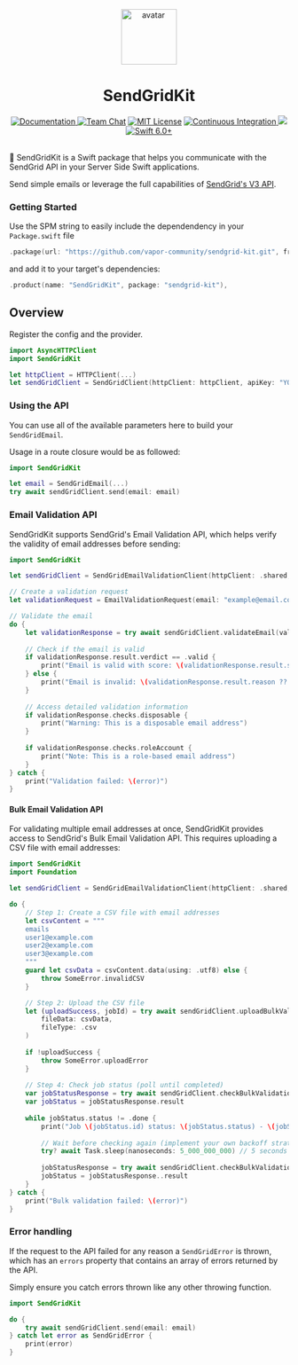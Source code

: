 <div align="center">
    <img src="https://avatars.githubusercontent.com/u/26165732?s=200&v=4" width="100" height="100" alt="avatar" />
    <h1>SendGridKit</h1>
    <a href="https://swiftpackageindex.com/vapor-community/sendgrid-kit/documentation">
        <img src="https://design.vapor.codes/images/readthedocs.svg" alt="Documentation">
    </a>
    <a href="https://discord.gg/vapor"><img src="https://design.vapor.codes/images/discordchat.svg" alt="Team Chat"></a>
    <a href="LICENSE"><img src="https://design.vapor.codes/images/mitlicense.svg" alt="MIT License"></a>
    <a href="https://github.com/vapor-community/sendgrid-kit/actions/workflows/test.yml">
        <img src="https://img.shields.io/github/actions/workflow/status/vapor-community/sendgrid-kit/test.yml?event=push&style=plastic&logo=github&label=tests&logoColor=%23ccc" alt="Continuous Integration">
    </a>
    <a href="https://codecov.io/github/vapor-community/sendgrid-kit">
        <img src="https://img.shields.io/codecov/c/github/vapor-community/sendgrid-kit?style=plastic&logo=codecov&label=codecov">
    </a>
    <a href="https://swift.org">
        <img src="https://design.vapor.codes/images/swift60up.svg" alt="Swift 6.0+">
    </a>
</div>
<br>

📧 SendGridKit is a Swift package that helps you communicate with the SendGrid API in your Server Side Swift applications.

Send simple emails or leverage the full capabilities of [SendGrid's V3 API](https://www.twilio.com/docs/sendgrid/api-reference/mail-send/mail-send).

### Getting Started

Use the SPM string to easily include the dependendency in your `Package.swift` file

```swift
.package(url: "https://github.com/vapor-community/sendgrid-kit.git", from: "3.0.0"),
```

and add it to your target's dependencies:

```swift
.product(name: "SendGridKit", package: "sendgrid-kit"),
```

## Overview

Register the config and the provider.

```swift
import AsyncHTTPClient
import SendGridKit

let httpClient = HTTPClient(...)
let sendGridClient = SendGridClient(httpClient: httpClient, apiKey: "YOUR_API_KEY")
```

### Using the API

You can use all of the available parameters here to build your `SendGridEmail`.

Usage in a route closure would be as followed:

```swift
import SendGridKit

let email = SendGridEmail(...)
try await sendGridClient.send(email: email)
```

### Email Validation API

SendGridKit supports SendGrid's Email Validation API, which helps verify the validity of email addresses before sending:

```swift
import SendGridKit

let sendGridClient = SendGridEmailValidationClient(httpClient: .shared, apiKey: "YOUR_API_KEY")

// Create a validation request
let validationRequest = EmailValidationRequest(email: "example@email.com")

// Validate the email
do {
    let validationResponse = try await sendGridClient.validateEmail(validationRequest)
    
    // Check if the email is valid
    if validationResponse.result.verdict == .valid {
        print("Email is valid with score: \(validationResponse.result.score)")
    } else {
        print("Email is invalid: \(validationResponse.result.reason ?? "Unknown reason")")
    }
    
    // Access detailed validation information
    if validationResponse.checks.disposable {
        print("Warning: This is a disposable email address")
    }
    
    if validationResponse.checks.roleAccount {
        print("Note: This is a role-based email address")
    }
} catch {
    print("Validation failed: \(error)")
}
```

#### Bulk Email Validation API

For validating multiple email addresses at once, SendGridKit provides access to SendGrid's Bulk Email Validation API. This requires uploading a CSV file with email addresses:

```swift
import SendGridKit
import Foundation

let sendGridClient = SendGridEmailValidationClient(httpClient: .shared, apiKey: "YOUR_API_KEY")

do {
    // Step 1: Create a CSV file with email addresses
    let csvContent = """
    emails
    user1@example.com
    user2@example.com
    user3@example.com
    """
    guard let csvData = csvContent.data(using: .utf8) else {
        throw SomeError.invalidCSV
    }

    // Step 2: Upload the CSV file
    let (uploadSuccess, jobId) = try await sendGridClient.uploadBulkValidationFile(
        fileData: csvData,
        fileType: .csv
    )
    
    if !uploadSuccess {
        throw SomeError.uploadError
    }
    
    // Step 4: Check job status (poll until completed)
    var jobStatusResponse = try await sendGridClient.checkBulkValidationStatus(jobId: jobId)
    var jobStatus = jobStatusResponse.result
    
    while jobStatus.status != .done {
        print("Job \(jobStatus.id) status: \(jobStatus.status) - \(jobStatus.segmentsProcessed)/\(jobStatus.segments) segments processed")
        
        // Wait before checking again (implement your own backoff strategy)
        try? await Task.sleep(nanoseconds: 5_000_000_000) // 5 seconds
        
        jobStatusResponse = try await sendGridClient.checkBulkValidationStatus(jobId: jobId)
        jobStatus = jobStatusResponse..result
    }
} catch {
    print("Bulk validation failed: \(error)")
}
```

### Error handling

If the request to the API failed for any reason a `SendGridError` is thrown, which has an `errors` property that contains an array of errors returned by the API.

Simply ensure you catch errors thrown like any other throwing function.

```swift
import SendGridKit

do {
    try await sendGridClient.send(email: email)
} catch let error as SendGridError {
    print(error)
}
```
